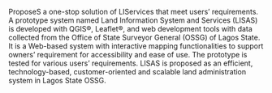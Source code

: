 ProposeS a one-stop solution of LIServices that meet users’ requirements. A prototype system named Land Information System and Services (LISAS) is developed with QGIS®, Leaflet®, and web development tools with data collected from the Office of State Surveyor General (OSSG) of Lagos State. It is a Web-based system with interactive mapping functionalities to support owners’ requirement for accessibility and ease of use. The prototype is tested for various users’ requirements. LISAS is proposed as an efficient, technology-based, customer-oriented and scalable land administration system in Lagos State OSSG. 
